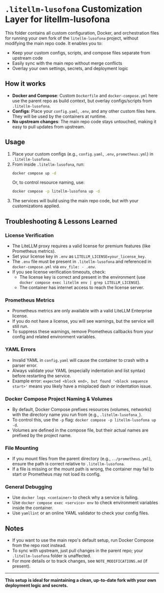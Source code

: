 # `.litellm-lusofona` Customization Layer for litellm-lusofona

This folder contains all custom configuration, Docker, and orchestration files for running your own fork of the `litellm-lusofona` project, without modifying the main repo code. It enables you to:

- Keep your custom configs, scripts, and compose files separate from upstream code
- Easily sync with the main repo without merge conflicts
- Overlay your own settings, secrets, and deployment logic

## How it works
- **Docker and Compose**: Custom `Dockerfile` and `docker-compose.yml` here use the parent repo as build context, but overlay configs/scripts from `.litellm-lusofona`.
- **Configs**: Place your `config.yaml`, `.env`, and any other custom files here. They will be used by the containers at runtime.
- **No upstream changes**: The main repo code stays untouched, making it easy to pull updates from upstream.

## Usage
1. Place your custom configs (e.g., `config.yaml`, `.env`, `prometheus.yml`) in `.litellm-lusofona`.
2. From inside `.litellm-lusofona`, run:
   ```bash
   docker compose up -d
   ```
   Or, to control resource naming, use:
   ```bash
   docker compose -p litellm-lusofona up -d
   ```
3. The services will build using the main repo code, but with your customizations applied.

## Troubleshooting & Lessons Learned

### License Verification
- The LiteLLM proxy requires a valid license for premium features (like Prometheus metrics).
- Set your license key in `.env` as `LITELLM_LICENSE=your_license_key`.
- The `.env` file must be present in `.litellm-lusofona` and referenced in `docker-compose.yml` via `env_file: - .env`.
- If you see license verification timeouts, check:
  - The license key is correct and present in the environment (use `docker compose exec litellm env | grep LITELLM_LICENSE`).
  - The container has internet access to reach the license server.

### Prometheus Metrics
- Prometheus metrics are only available with a valid LiteLLM Enterprise license.
- If you do not have a license, you will see warnings, but the service will still run.
- To suppress these warnings, remove Prometheus callbacks from your config and related environment variables.

### YAML Errors
- Invalid YAML in `config.yaml` will cause the container to crash with a parser error.
- Always validate your YAML (especially indentation and list syntax) before restarting the service.
- Example error: `expected <block end>, but found '<block sequence start>'` means you likely have a misplaced dash or indentation issue.

### Docker Compose Project Naming & Volumes
- By default, Docker Compose prefixes resources (volumes, networks) with the directory name you run from (e.g., `.litellm-lusofona_`).
- To control this, use the `-p` flag: `docker compose -p litellm-lusofona up -d`.
- Volumes are defined in the compose file, but their actual names are prefixed by the project name.

### File Mounting
- If you mount files from the parent directory (e.g., `../prometheus.yml`), ensure the path is correct relative to `.litellm-lusofona`.
- If a file is missing or the mount path is wrong, the container may fail to start or Prometheus may not load its config.

### General Debugging
- Use `docker logs <container>` to check why a service is failing.
- Use `docker compose exec <service> env` to check environment variables inside the container.
- Use `yamllint` or an online YAML validator to check your config files.

## Notes
- If you want to use the main repo's default setup, run Docker Compose from the repo root instead.
- To sync with upstream, just pull changes in the parent repo; your `.litellm-lusofona` folder is unaffected.
- For more details or to track changes, see `NOTE_MODIFICATIONS.md` (if present).

---

**This setup is ideal for maintaining a clean, up-to-date fork with your own deployment logic and secrets.** 